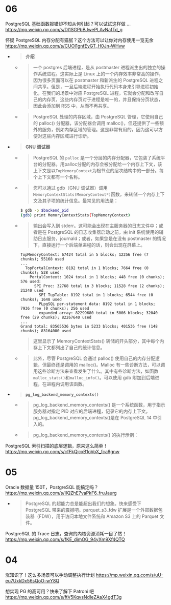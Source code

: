 
# 06

PostgreSQL 基础函数报错却不知从何引起？可以试试这样做 ... https://mp.weixin.qq.com/s/Dl1SGPbBJwePLAvNafTd_g

怀疑 PostgreSQL 内存分配有猫腻？这个方法可以让你对内存使用一览无余 https://mp.weixin.qq.com/s/CUOl1gnfEyGT_H0Jn-WHvw
- > **介绍**
  * > 一个 postgres 后端进程，是从 postmaster 进程派生出的独立的操作系统进程。这实际上是 Linux 上的一个内存效率非常高的操作，因为很多页面可以在 postmaster 和新派生的 PostgreSQL 进程之间共享。但是，一旦后端进程开始执行代码本身来引导进程初始化，在我们的场景中对应 PostgreSQL 进程，它就会分配和改写自己的内存页，这些内存页对于进程是唯一的，并且保持分页状态，因此会添加到 RSS 中，从而不再共享。
  * > PostgreSQL 处理的内存区域，由 PostgreSQL 管理，它使用自己的 palloc() 分配器，该分配器会调用 malloc()，但还提供了一些额外的服务，例如内存区域的管理。这是非常有用的，因为这可以方便对这些内存区域进行诊断。
- > **GNU 调试器**
  * > PostgreSQL 的 `palloc` 是一个分层的内存分配器，它包装了系统平台的分配器。用palloc分配的内存会被分配给一个内存上下文，该上下文是以`TopMemoryContext`为根节点的层次结构中的一部分。每个上下文都有一个名称。
  * > 您可以通过 gdb（GNU 调试器）调用`MemoryContextStats(MemoryContext*)`函数，来转储一个内存上下文及其子项的统计信息。最常见的用法是：
    ```sh
    $ gdb -p $backend_pid
    (gdb) print MemoryContextStats(TopMemoryContext)
    ```
  * > 输出会写入到 stderr。这可能会出现在主服务器的日志文件中；或者是在 PostgreSQL 的日志收集器启动之前，由 init 系统使用的辅助日志服务，journald；或者，如果您是在没有 postmaster 的情况下，直接运行一个后端单进程的话，则会出现在屏幕上。
    ```console
    TopMemoryContext: 67424 total in 5 blocks; 12256 free (7 chunks); 55168 used
    ...
      TopPortalContext: 8192 total in 1 blocks; 7664 free (0 chunks); 528 used
        PortalContext: 1024 total in 1 blocks; 448 free (0 chunks); 576 used:
          SPI Proc: 32768 total in 3 blocks; 11528 free (2 chunks); 21240 used
            SPI TupTable: 8192 total in 1 blocks; 6544 free (0 chunks); 1648 used
            PLpgSQL per-statement data: 8192 total in 1 blocks; 7936 free (0 chunks); 256 used
            expanded array: 82299680 total in 5006 blocks; 32040 free (29 chunks); 82267640 used
    ...
    Grand total: 83565536 bytes in 5233 blocks; 401536 free (148 chunks); 83164000 used
    ```
    > 这里显示了 MemoryContextStats() 转储的开头部分，其中每个内存上下文都列出了自己的统计信息。
  * > 此外，尽管 PostgreSQL 会通过 palloc() 使用自己的内存分配逻辑，但最终还是调用的 malloc()。Malloc 有一些诊断方法，可以调用这些诊断方法来查看发生了什么。其中有些诊断方法，如函数`malloc_stats()`和`malloc_info()`。可以使用 gdb 附加到后端进程，在进程内调用该函数。
- > **`pg_log_backend_memory_contexts()`**
  * > pg_log_backend_memory_contexts() 是一个系统函数，用于指示服务器对指定 PID 对应的后端进程，记录它的内存上下文。pg_log_backend_memory_contexts()是在 PostgreSQL 14 中引入的。
  * > pg_log_backend_memory_contexts() 的执行示例：

PostgreSQL 索引扫描的底层逻辑，原来这么简单！ https://mp.weixin.qq.com/s/cfFkQjcxB1oVoX_fca6gnw

# 05

Oracle 数据量 150T，PostgreSQL 能搞定吗？ https://mp.weixin.qq.com/s/IIQZhE7vaPkF6_fruJaurg
- > PostgreSQL 的超能力总是能超出我们的想象。快来感受下 PostgreSQL 带来的震撼吧。parquet_s3_fdw 扩展是一个外部数据包装器（FDW），用于访问本地文件系统和 Amazon S3 上的 Parquet 文件。

PostgreSQL 的 Trace 日志，查询的内核资源消耗一目了然！ https://mp.weixin.qq.com/s/fKE_djmOG_94yXm9Xf4QTQ

# 04

涨知识了！这么多场景可以手动调整执行计划 https://mp.weixin.qq.com/s/uU-eu7UxkDx56sQoO-wY8Q

想实现 PG 的高可用？快来了解下 Patroni 吧 https://mp.weixin.qq.com/s/ftV5KqvsNdIeZAaX4gdT3g
